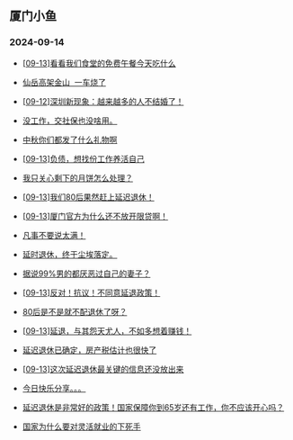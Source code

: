 ## 厦门小鱼 
### 2024-09-14

+ [[09-13]看看我们食堂的免费午餐今天吃什么](http://bbs.xmfish.com/read-htm-tid-18243046.html)

+ [仙岳高架金山  一车烧了](http://bbs.xmfish.com/read-htm-tid-18243085.html)

+ [[09-12]深圳新现象：越来越多的人不结婚了！](http://bbs.xmfish.com/read-htm-tid-18243008.html)

+ [没工作，交社保也没啥用。](http://bbs.xmfish.com/read-htm-tid-18243270.html)

+ [中秋你们都发了什么礼物啊](http://bbs.xmfish.com/read-htm-tid-18243105.html)

+ [[09-13]负债，想找份工作养活自己](http://bbs.xmfish.com/read-htm-tid-18243016.html)

+ [我只关心剩下的月饼怎么处理？](http://bbs.xmfish.com/read-htm-tid-18243107.html)

+ [[09-13]我们80后果然赶上延迟退休！](http://bbs.xmfish.com/read-htm-tid-18243214.html)

+ [[09-13]厦门官方为什么还不放开限贷啊！](http://bbs.xmfish.com/read-htm-tid-18243139.html)

+ [凡事不要说太满！](http://bbs.xmfish.com/read-htm-tid-18243099.html)

+ [延时退休，终于尘埃落定。](http://bbs.xmfish.com/read-htm-tid-18243254.html)

+ [据说99%男的都厌恶过自己的妻子？](http://bbs.xmfish.com/read-htm-tid-18243038.html)

+ [[09-13]反对！抗议！不同意延退政策！](http://bbs.xmfish.com/read-htm-tid-18243243.html)

+ [80后是不是就不配退休了呀？](http://bbs.xmfish.com/read-htm-tid-18243245.html)

+ [[09-13]延退，与其怨天尤人，不如多想着赚钱！](http://bbs.xmfish.com/read-htm-tid-18243249.html)

+ [延迟退休已确定，房产税估计也很快了](http://bbs.xmfish.com/read-htm-tid-18243255.html)

+ [[09-13]这次延迟退休最关键的信息还没放出来](http://bbs.xmfish.com/read-htm-tid-18243248.html)

+ [今日快乐分享。。。](http://bbs.xmfish.com/read-htm-tid-18243155.html)

+ [延迟退休是非常好的政策！国家保障你到65岁还有工作，你不应该开心吗？](http://bbs.xmfish.com/read-htm-tid-18243278.html)

+ [国家为什么要对灵活就业的下死手](http://bbs.xmfish.com/read-htm-tid-18243341.html)

